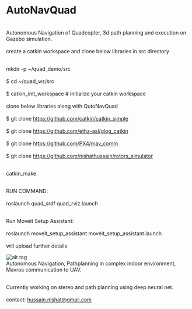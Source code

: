 # AutoNavQuad
<br>Autonomous Navigation of Quadcopter, 3d path planning and execution on Gazebo simulation.<br />
<br>create a catkin workspace and clone below libraries in src directory<br />

<br>mkdir -p ~/quad_demo/src<br />
<br>$ cd ~/quad_ws/src<br />
<br>$ catkin_init_workspace  # initialize your catkin workspace<br />
<br>clone below libraries along with QutoNavQuad<br />
<br>$ git clone https://github.com/catkin/catkin_simple<br />
<br>$ git clone https://github.com/ethz-asl/glog_catkin<br />
<br>$ git clone https://github.com/PX4/mav_comm<br />
<br>$ git clone https://github.com/nishathussain/rotors_simulator<br />

<br>catkin_make<br />

<br>RUN COMMAND:<br />
<br>roslaunch quad_srdf quad_rviz.launch<br />

<br>Run Moveit Setup Assistant:<br />
<br>roslaunch moveit_setup_assistant moveit_setup_assistant.launch<br />
<br>will upload further details<br />

![alt tag](https://github.com/nishathussain/AutoNavQuad/blob/master/pres_data_full.png)
<br>Autonomous Navigation, Pathplanning in complex indoor environment, Mavros communication to UAV.<br />

<br>Currently working on stereo and path planning using deep neural net.<br />
<br>contact: hussain.nishat@gmail.com<br />

